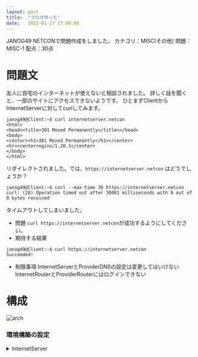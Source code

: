 ```yaml
---
layout: post
title:  "ブログ作った"
date:   2022-01-27 17:00:00
---
```

JANOG49 NETCONで問題作成をしました。
カテゴリ：MISC(その他)
問題：MISC-1
配点：30点

# 問題文
友人に自宅のインターネットが使えないと相談されました。
詳しく話を聞くと、一部のサイトにアクセスできないようです。
ひとまずClientからInternetServerに対してcurlしてみます。
```
janog49@Client:~$ curl internetserver.netcon
<html>
<head><title>301 Moved Permanently</title></head>
<body>
<center><h1>301 Moved Permanently</h1></center>
<hr><center>nginx/1.20.1</center>
</body>
</html>
```
リダイレクトされました。では、`https://internetserver.netcon` はどうでしょうか？
```
janog49@Client:~$ curl --max-time 30 https://internetserver.netcon
curl: (28) Operation timed out after 30001 milliseconds with 0 out of 0 bytes received
```
タイムアウトしてしまいました。
- 問題
`curl https://internetserver.netcon`が成功するようにしてください。
- 期待する結果
```
janog49@Client:~$ curl https://internetserver.netcon
Succeeded!
```
- 制限事項
InternetServerとProviderDNSの設定は変更してはいけない
InternetRouterとProviderRouterにはログインできない

# 構成
![arch](https://ashg0.github.io/assets/images/20220127_janog49netcon.PNG)



### 環境構築の設定
<details>
  <summary>InternetServer</summary>

```
echo InternetServer > /etc/hostname
yum install -y nginx
systemctl enable nginx
systemctl disable firewalld
nmcli c mod eth0 ipv4.addresses "10.0.0.100/24"
nmcli c mod eth0 ipv4.method "manual"
nmcli c mod eth0 ipv4.gateway "10.0.0.1"
echo 'Succeeded!' > /usr/share/nginx/html/index.html
openssl req -x509 -nodes -days 365 -newkey rsa:4096 -keyout /etc/ssl/certs/nginx_server.key -out /etc/ssl/certs/nginx_server.crt
cp /etc/ssl/certs/nginx_server.crt /etc/pki/ca-trust/source/anchors
update-ca-trust
```
</details>

